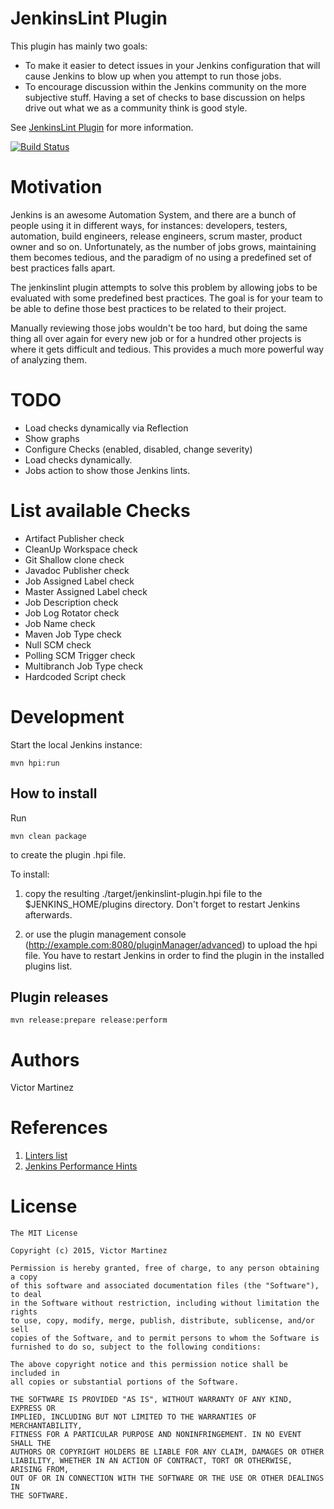 JenkinsLint Plugin
==================

This plugin has mainly two goals:
- To make it easier to detect issues in your Jenkins configuration that will cause Jenkins to blow up when you attempt to run those jobs.
- To encourage discussion within the Jenkins community on the more subjective stuff. Having a set of checks to base discussion on helps drive out what we as a community think is good style.

See [JenkinsLint Plugin](https://wiki.jenkins-ci.org/display/JENKINS/JenkinsLint+Plugin) for more information.

[![Build Status](https://jenkins.ci.cloudbees.com/buildStatus/icon?job=plugins/jenkinslint-plugin)](https://jenkins.ci.cloudbees.com/job/plugins/job/jenkinslint-plugin/)


Motivation
==========

Jenkins is an awesome Automation System, and there are a bunch of people using it in different ways, for instances:
developers, testers, automation, build engineers, release engineers, scrum master, product owner and so on. Unfortunately, as
the number of jobs grows, maintaining them becomes tedious, and the paradigm of no using a predefined set of best practices
falls apart.

The jenkinslint plugin attempts to solve this problem by allowing jobs to be evaluated with some predefined
best practices. The goal is for your team to be able to define those best practices to be related to their project.

Manually reviewing those jobs wouldn't be too hard, but doing the same thing all over again for every new job or for
a hundred other projects is where it gets difficult and tedious. This provides a much more powerful way of analyzing them.


TODO
=====================

- Load checks dynamically via Reflection
- Show graphs
- Configure Checks (enabled, disabled, change severity)
- Load checks dynamically.
- Jobs action to show those Jenkins lints.


List available Checks
=====================

* Artifact Publisher check
* CleanUp Workspace check
* Git Shallow clone check
* Javadoc Publisher check
* Job Assigned Label check
* Master Assigned Label check
* Job Description check
* Job Log Rotator check
* Job Name check
* Maven Job Type check
* Null SCM check
* Polling SCM Trigger check
* Multibranch Job Type check
* Hardcoded Script check


Development
===========

Start the local Jenkins instance:

    mvn hpi:run


How to install
--------------

Run

	mvn clean package

to create the plugin .hpi file.


To install:

1. copy the resulting ./target/jenkinslint-plugin.hpi file to the $JENKINS_HOME/plugins directory. Don't forget to restart Jenkins afterwards.

2. or use the plugin management console (http://example.com:8080/pluginManager/advanced) to upload the hpi file. You have to restart Jenkins in order to find the plugin in the installed plugins list.


Plugin releases
---------------

	mvn release:prepare release:perform


Authors
=======

Victor Martinez


References
==========

1. [Linters list](https://github.com/mcandre/linters)
2. [Jenkins Performance Hints](http://soldering-iron.blogspot.com.es/2014/01/jenkins-performance-hints.html)

License
=======

    The MIT License

    Copyright (c) 2015, Victor Martinez

    Permission is hereby granted, free of charge, to any person obtaining a copy
    of this software and associated documentation files (the "Software"), to deal
    in the Software without restriction, including without limitation the rights
    to use, copy, modify, merge, publish, distribute, sublicense, and/or sell
    copies of the Software, and to permit persons to whom the Software is
    furnished to do so, subject to the following conditions:

    The above copyright notice and this permission notice shall be included in
    all copies or substantial portions of the Software.

    THE SOFTWARE IS PROVIDED "AS IS", WITHOUT WARRANTY OF ANY KIND, EXPRESS OR
    IMPLIED, INCLUDING BUT NOT LIMITED TO THE WARRANTIES OF MERCHANTABILITY,
    FITNESS FOR A PARTICULAR PURPOSE AND NONINFRINGEMENT. IN NO EVENT SHALL THE
    AUTHORS OR COPYRIGHT HOLDERS BE LIABLE FOR ANY CLAIM, DAMAGES OR OTHER
    LIABILITY, WHETHER IN AN ACTION OF CONTRACT, TORT OR OTHERWISE, ARISING FROM,
    OUT OF OR IN CONNECTION WITH THE SOFTWARE OR THE USE OR OTHER DEALINGS IN
    THE SOFTWARE.
